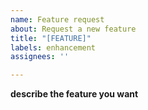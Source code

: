 ```yaml
---
name: Feature request
about: Request a new feature
title: "[FEATURE]"
labels: enhancement
assignees: ''

---
```


**describe the feature you want**
